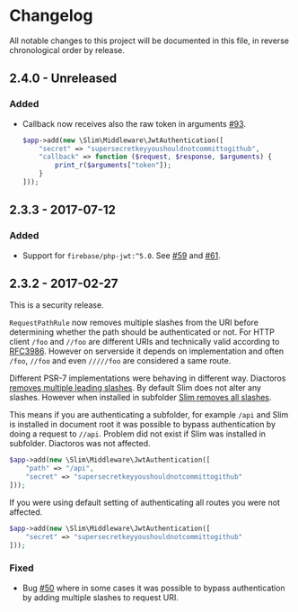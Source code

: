 # Changelog

All notable changes to this project will be documented in this file, in reverse chronological order by release.

## 2.4.0 - Unreleased
### Added

- Callback now receives also the raw token in arguments [#93](https://github.com/tuupola/slim-jwt-auth/pull/93).
  ```php
  $app->add(new \Slim\Middleware\JwtAuthentication([
      "secret" => "supersecretkeyyoushouldnotcommittogithub",
      "callback" => function ($request, $response, $arguments) {
          print_r($arguments["token"]);
      }
  ]));
  ```

## 2.3.3 - 2017-07-12
### Added

- Support for `firebase/php-jwt:^5.0`. See [#59](https://github.com/tuupola/slim-jwt-auth/issues/59) and [#61](https://github.com/tuupola/slim-jwt-auth/pull/61).

## 2.3.2 - 2017-02-27

This is a security release.

`RequestPathRule` now removes multiple slashes from the URI before determining whether the path should be authenticated or not. For HTTP client `/foo` and `//foo` are different URIs and technically valid according to [RFC3986](https://tools.ietf.org/html/rfc3986). However on serverside it depends on implementation and often `/foo`, `//foo` and even `/////foo` are considered a same route.

Different PSR-7 implementations were behaving in different way. Diactoros [removes multiple leading slashes](https://github.com/zendframework/zend-diactoros/blob/master/CHANGELOG.md#104---2015-06-23). By default Slim does not alter any slashes. However when installed in subfolder [Slim removes all slashes](https://github.com/slimphp/Slim/issues/1554).

This means if you are authenticating a subfolder, for example `/api` and Slim is installed in document root it was possible to bypass authentication by doing a request to `//api`. Problem did not exist if Slim was installed in subfolder. Diactoros was not affected.

```php
$app->add(new \Slim\Middleware\JwtAuthentication([
    "path" => "/api",
    "secret" => "supersecretkeyyoushouldnotcommittogithub"
]));
```

If you were using default setting of authenticating all routes you were not affected.

```php
$app->add(new \Slim\Middleware\JwtAuthentication([
    "secret" => "supersecretkeyyoushouldnotcommittogithub"
]));
```

### Fixed

- Bug [#50](https://github.com/tuupola/slim-jwt-auth/issues/50) where in some cases it was possible to bypass authentication by adding multiple slashes to request URI.

